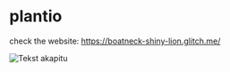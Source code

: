 # plantio

check the website: https://boatneck-shiny-lion.glitch.me/

![Tekst akapitu](https://user-images.githubusercontent.com/24685155/210018399-00c1c9a2-c5d5-4a90-9eaa-5adff98d58aa.jpg)
